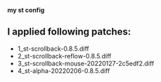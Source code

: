 **my st config**

I applied following patches:
---
* 1_st-scrollback-0.8.5.diff
* 2_st-scrollback-reflow-0.8.5.diff
* 3_st-scrollback-mouse-20220127-2c5edf2.diff
* 4_st-alpha-20220206-0.8.5.diff
